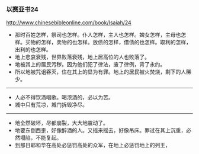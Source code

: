 ### 以赛亚书24
http://www.chinesebibleonline.com/book/Isaiah/24
- 那时百姓怎样，祭司也怎样。仆人怎样，主人也怎样。婢女怎样，主母也怎样。买物的怎样，卖物的也怎样。放债的怎样，借债的也怎样。取利的怎样，出利的也怎样。
- 地上悲哀衰残，世界败落衰残，地上居高位的人也败落了。
- 地被其上的居民污秽。因为他们犯了律法，废了律例，背了永约。
- 所以地被咒诅吞灭，住在其上的显为有罪。地上的居民被火焚烧，剩下的人稀少。
---
- 人必不得饮酒唱歌。喝浓酒的，必以为苦。
- 城中只有荒凉，城门拆毁净尽。
---
- 地全然破坏，尽都崩裂，大大地震动了。
- 地要东倒西歪，好像醉酒的人。又摇来摇去，好像吊床。罪过在其上沉重，必然塌陷，不能复起。
- 到那日耶和华在高处必惩罚高处的众军，在地上必惩罚地上的列王，